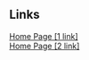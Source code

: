 ## Links

<a href="https://pet-marta.web.app">Home Page [1 link]</a> \
<a href="https://pet-marta.firebaseapp.com">Home Page [2 link]</a>
